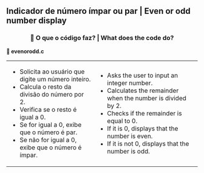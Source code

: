 <h2>Indicador de número ímpar ou par | Even or odd number display</h2>
<div style="text-align: center;">
  <h3>🧩 O que o código faz? | What does the code do?</h3>
</div>

<p><strong>📌 evenorodd.c</strong></p>
<table>
  <tr>
    <td>
      <ul>
        <li>Solicita ao usuário que digite um número inteiro.</li>
        <li>Calcula o resto da divisão do número por 2.</li>
        <li>Verifica se o resto é igual a 0.</li>
        <li>Se for igual a 0, exibe que o número é par.</li>
        <li>Se não for igual a 0, exibe que o número é ímpar.</li>
      </ul>
    </td>
    <td>
      <ul>
        <li>Asks the user to input an integer number.</li>
        <li>Calculates the remainder when the number is divided by 2.</li>
        <li>Checks if the remainder is equal to 0.</li>
        <li>If it is 0, displays that the number is even.</li>
        <li>If it is not 0, displays that the number is odd.</li>
      </ul>
    </td>
  </tr>
</table>
